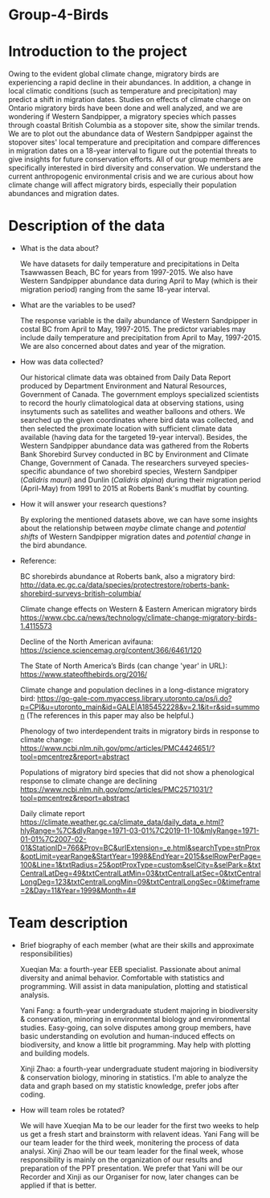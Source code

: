 # Group-4-Birds


# Introduction to the project

  Owing to the evident global climate change, migratory birds are experiencing a rapid decline in their abundances. In addition, a change in local climatic conditions (such as temperature and precipitation) may predict a shift in migration dates. Studies on effects of climate change on Ontario migratory birds have been done and well analyzed, and we are wondering if Western Sandpipper, a migratory species which passes through coastal British Columbia as a stopover site, show the similar trends. We are to plot out the abundance data of Western Sandpipper against the stopover sites' local temperature and precipitation and compare differences in migration dates on a 18-year interval to figure out the potential threats to give insights for future conservation efforts. All of our group members are specifically interested in bird diversity and conservation. We understand the current anthropogenic environmental crisis and we are curious about how climate change will affect migratory birds, especially their population abundances and migration dates. 
  
  

# Description of the data

- What is the data about?

  We have datasets for daily temperature and precipitations in Delta Tsawwassen Beach, BC for years from 1997-2015. We also have Western Sandpipper abundance data during April to May (which is their migration period) ranging from the same 18-year interval.

- What are the variables to be used? 

  The response variable is the daily abundance of Western Sandpipper in costal BC from April to May, 1997-2015. 
  The predictor variables may include daily temperature and precipitation from April to May, 1997-2015. We are also concerned about dates and year of the migration.

- How was data collected? 

  Our historical climate data was obtained from Daily Data Report produced by Department Environment and Natural Resources, Government of Canada. The government employs specialized scientists to record the hourly climatological data at observing stations, using insytuments such as satellites and weather balloons and others. We searched up the given coordinates where bird data was collected, and then selected the proximate location with sufficient climate data available (having data for the targeted 19-year interval). 
  Besides, the Western Sandpipper abundance data was gathered from the Roberts Bank Shorebird Survey conducted in BC by Environment and Climate Change, Government of Canada. The researchers surveyed species-specific abundance of two shorebird species, Western Sandpiper (*Calidris mauri*) and Dunlin (*Calidris alpina*) during their migration period (April-May) from 1991 to 2015 at Roberts Bank's mudflat by counting. 


- How it will answer your research questions?
  
  By exploring the mentioned datasets above, we can have some insights about the relationship between *maybe* climate change and *potential shifts* of Western Sandpipper migration dates and *potential change* in the bird abundance.

- Reference:

  BC shorebirds abundance at Roberts bank, also a migratory bird:
  http://data.ec.gc.ca/data/species/protectrestore/roberts-bank-shorebird-surveys-british-columbia/
  
  Climate change effects on Western & Eastern American migratory birds 
  https://www.cbc.ca/news/technology/climate-change-migratory-birds-1.4115573
  
  Decline of the North American avifauna:
  https://science.sciencemag.org/content/366/6461/120
  
  The State of North America’s Birds (can change 'year' in URL):
  https://www.stateofthebirds.org/2016/
 
  Climate change and population declines in a long-distance migratory bird:
  https://go-gale-com.myaccess.library.utoronto.ca/ps/i.do?p=CPI&u=utoronto_main&id=GALE|A185452228&v=2.1&it=r&sid=summon
  (The references in this paper may also be helpful.)
  
  Phenology of two interdependent traits in migratory birds in response to climate change:
  https://www.ncbi.nlm.nih.gov/pmc/articles/PMC4424651/?tool=pmcentrez&report=abstract
  
  Populations of migratory bird species that did not show a phenological response to climate change are declining
  https://www.ncbi.nlm.nih.gov/pmc/articles/PMC2571031/?tool=pmcentrez&report=abstract
  
  Daily climate report
  https://climate.weather.gc.ca/climate_data/daily_data_e.html?hlyRange=%7C&dlyRange=1971-03-01%7C2019-11-10&mlyRange=1971-01-01%7C2007-02-01&StationID=766&Prov=BC&urlExtension=_e.html&searchType=stnProx&optLimit=yearRange&StartYear=1998&EndYear=2015&selRowPerPage=100&Line=1&txtRadius=25&optProxType=custom&selCity=&selPark=&txtCentralLatDeg=49&txtCentralLatMin=03&txtCentralLatSec=0&txtCentralLongDeg=123&txtCentralLongMin=09&txtCentralLongSec=0&timeframe=2&Day=11&Year=1999&Month=4#
  
  
# Team description

- Brief biography of each member (what are their skills and approximate responsibilities)
  
  Xueqian Ma: a fourth-year EEB specialist. Passionate about animal diversity and animal behavior. Comfortable with statistics and programming. Will assist in data manipulation, plotting and statistical analysis.
  
  Yani Fang: a fourth-year undergraduate student majoring in biodiversity & conservation, minoring in environmental biology and environmental studies. Easy-going, can solve disputes among group members, have basic understanding on evolution and human-induced effects on biodiversity, and know a little bit programming. May help with plotting and building models.
  
  Xinji Zhao: a fourth-year undergraduate student majoring in biodiversity & conservation biology, minoring in statistics. I'm able to analyze the data and graph based on my statistic knowledge, prefer jobs after coding.

- How will team roles be rotated?

  We will have Xueqian Ma to be our leader for the first two weeks to help us get a fresh start and brainstorm with relavent ideas. Yani Fang will be our team leader for the third week, monitering the process of data analysi. Xinji Zhao will be our team leader for the final week, whose responsibility is mainly on the organization of our results and preparation of the PPT presentation. We prefer that Yani will be our Recorder and Xinji as our Organiser for now, later changes can be applied if that is better.

